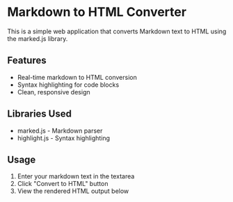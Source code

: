 # Markdown to HTML Converter

This is a simple web application that converts Markdown text to HTML using the marked.js library.

## Features
- Real-time markdown to HTML conversion
- Syntax highlighting for code blocks
- Clean, responsive design

## Libraries Used
- marked.js - Markdown parser
- highlight.js - Syntax highlighting

## Usage
1. Enter your markdown text in the textarea
2. Click "Convert to HTML" button
3. View the rendered HTML output below

